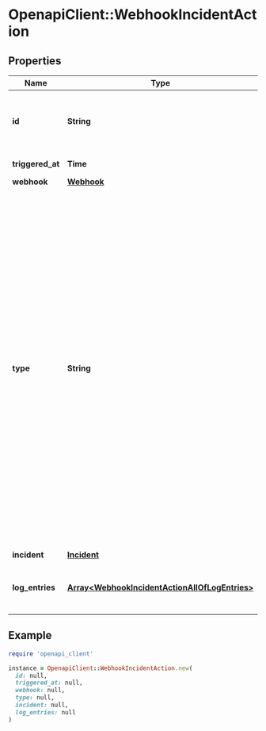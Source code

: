 # OpenapiClient::WebhookIncidentAction

## Properties

| Name | Type | Description | Notes |
| ---- | ---- | ----------- | ----- |
| **id** | **String** | Uniquely identifies this outgoing webhook message; can be used for idempotency when processing the messages. | [optional][readonly] |
| **triggered_at** | **Time** | The date/time when this message was was sent. | [optional][readonly] |
| **webhook** | [**Webhook**](Webhook.md) |  | [optional] |
| **type** | **String** | The type of action being reported by this message. * &#x60;incident.trigger&#x60; - Sent when an incident is newly created/triggered. * &#x60;incident.acknowledge&#x60; - Sent when an incident is acknowledged by a user. * &#x60;incident.unacknowledge&#x60; - Sent when an incident is unacknowledged due to its acknowledgement timing out. * &#x60;incident.resolve&#x60; - Sent when an incident has been resolved. * &#x60;incident.assign&#x60; - Sent when an incident has been assigned to another user. Often occurs in concert with an &#x60;acknowledge&#x60;. * &#x60;incident.escalate&#x60; - Sent when an incident has been escalated to another user in the same escalation chain. * &#x60;incident.delegate&#x60; - Sent when an incident has been reassigned to another escalation policy. * &#x60;incident.annotate&#x60; - Sent when a note is created on an incident.  | [optional] |
| **incident** | [**Incident**](Incident.md) |  | [optional] |
| **log_entries** | [**Array&lt;WebhookIncidentActionAllOfLogEntries&gt;**](WebhookIncidentActionAllOfLogEntries.md) | Log Entries that correspond to the action this Webhook is reporting. Includes the channels. | [optional] |

## Example

```ruby
require 'openapi_client'

instance = OpenapiClient::WebhookIncidentAction.new(
  id: null,
  triggered_at: null,
  webhook: null,
  type: null,
  incident: null,
  log_entries: null
)
```

